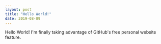 ```yaml
---
layout: post
title: "Hello World!"
date: 2019-08-09
---
```


Hello World! I'm finally taking advantage of GitHub's free personal website feature.
